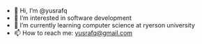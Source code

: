 - 👋 Hi, I’m @yusrafq
- 👀 I’m interested in software development
- 🌱 I’m currently learning computer science at ryerson university
- 📫 How to reach me: yusrafq@gmail.com

<!---
yusrafq/yusrafq is a ✨ special ✨ repository because its `README.md` (this file) appears on your GitHub profile.
You can click the Preview link to take a look at your changes.
--->
